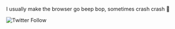 I usually make the browser go beep bop, sometimes crash crash 🤖

![Twitter Follow](https://img.shields.io/twitter/follow/iamdoomling?style=for-the-badge)
